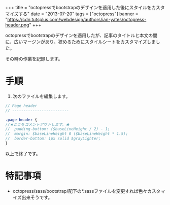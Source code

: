 +++
title = "octopressでbootstrapのデザインを適用した後にスタイルをカスタマイズする"
date = "2013-07-20"
tags = ["octopress"]
banner = "https://cdn.tutsplus.com/webdesign/authors/ian-yates/octopress-header.png"
+++

octopressでbootstrapのデザインを適用したが、記事のタイトルと本文の間に、広いマージンがあり、狭めるためにスタイルシートをカスタマイズしました。

その時の作業を記録します。

<!--more-->

# 手順
1. 次のファイルを編集します。

```css:octopress/sass/bootstrap/_type.scss
// Page header
// -------------------------

.page-header {
//★ここをコメントアウトします。★
//  padding-bottom: ($baseLineHeight / 2) - 1;
//  margin: $baseLineHeight 0 ($baseLineHeight * 1.5);
//  border-bottom: 1px solid $grayLighter;
}
```

以上で終了です。

# 特記事項
- octopress/sass/bootstrap/配下の*.sassファイルを変更すれば色々カスタマイズ出来そうです。
